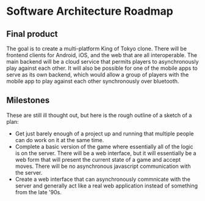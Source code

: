 # Software Architecture Roadmap

## Final product

The goal is to create a multi-platform King of Tokyo clone.  There will be frontend clients for Android, iOS, and the web that are all interoperable.  The main backend will be a cloud service that permits players to asynchronously play against each other.  It will also be possible for one of the mobile apps to serve as its own backend, which would allow a group of players with the mobile app to play against each other synchronously over bluetooth.

## Milestones

These are still ill thought out, but here is the rough outline of a sketch of a plan:

  - Get just barely enough of a project up and running that multiple people can do work on it at the same time.
  - Complete a basic version of the game where essentially all of the logic is on the server.  There will be a web interface, but it will essentially be a web form that will present the current state of a game and accept moves.  There will be no asynchronous javascript communication with the server.
  - Create a web interface that can asynchronously commnicate with the server and generally act like a real web application instead of something from the late '90s.
